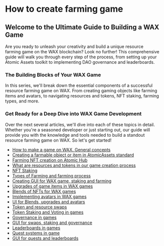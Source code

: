 How to create farming game
===

## Welcome to the Ultimate Guide to Building a WAX Game

Are you ready to unleash your creativity and build a unique resource farming game on the WAX blockchain? Look no further! This comprehensive guide will walk you through every step of the process, from setting up your Atomic Assets toolkit to implementing DAO governance and leaderboards.

### The Building Blocks of Your WAX Game

In this series, we'll break down the essential components of a successful resource farming game on WAX. From creating gaming objects like farming items and avatars, to navigating resources and tokens, NFT staking, farming types, and more.

### Get Ready for a Deep Dive into WAX Game Development

Over the next several articles, we'll dive into each of these topics in detail. Whether you're a seasoned developer or just starting out, our guide will provide you with the knowledge and tools needed to build a standout resource farming game on WAX. So let's get started!


<ul>
    <li><a href="/build/tutorials/howto-create_farming_game/Part1">How to make a game on WAX. General concepts</a></li>
    <li><a href="/build/tutorials/howto-create_farming_game/Part2">Creating a farmable object or item in AtomicAssets standard</a></li>
    <li><a href="/build/tutorials/howto-create_farming_game/Part3">Farming NFT creation on Atomic Hub</a></li>
    <li><a href="/build/tutorials/howto-create_farming_game/Part4">What are resources and tokens in our game creation process</a></li>
    <li><a href="/build/tutorials/howto-create_farming_game/Part5">NFT Staking</a></li>
    <li><a href="/build/tutorials/howto-create_farming_game/Part6">Types of Farming and farming process</a></li>
    <li><a href="/build/tutorials/howto-create_farming_game/Part7">Creating GUI for WAX game, staking and farming</a></li>
    <li><a href="/build/tutorials/howto-create_farming_game/Part8">Upgrades of game items in WAX games</a></li>
    <li><a href="/build/tutorials/howto-create_farming_game/Part9">Blends of NFTs for WAX games</a></li>
    <li><a href="/build/tutorials/howto-create_farming_game/Part10">Implementing avatars in WAX games</a></li>
    <li><a href="/build/tutorials/howto-create_farming_game/Part11">UI for Blends, upgrades and avatars</a></li>
    <li><a href="/build/tutorials/howto-create_farming_game/Part12">Token and resource swaps</a></li>
    <li><a href="/build/tutorials/howto-create_farming_game/Part13">Token Staking and Voting in games</a></li>
    <li><a href="/build/tutorials/howto-create_farming_game/Part14">Governance in games</a></li>
    <li><a href="/build/tutorials/howto-create_farming_game/Part15">GUI for swaps, staking and governance</a></li>
    <li><a href="/build/tutorials/howto-create_farming_game/Part16">Leaderboards in games</a></li>
    <li><a href="/build/tutorials/howto-create_farming_game/Part17">Quest systems in game</a></li>
    <li><a href="/build/tutorials/howto-create_farming_game/Part18">GUI for quests and leaderboards</a></li>
</ul>